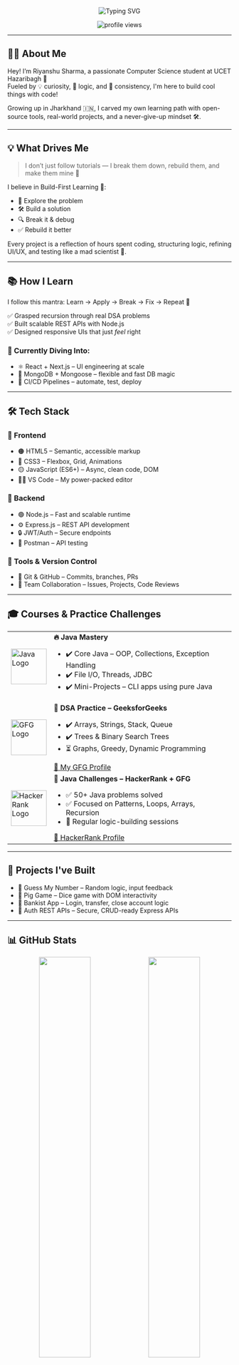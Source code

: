 <!-- 🚀 Welcome Banner -->
<p align="center">
  <img 
    src="https://readme-typing-svg.herokuapp.com?font=JetBrains+Mono&weight=700&size=30&pause=1000&color=FF4C4C&center=true&vCenter=true&width=600&lines=Hey+there!+I’m+Riyanshu+Sharma+🎓;CSE+Student+@+UCET+Hazaribagh;Java+%26+DSA+Practitioner+🧠;Web+Dev+%2B+Cloud+Explorer+☁️;App+Development+Enthusiast+📱;Code.+Build.+Iterate.+Repeat+🔥" 
    alt="Typing SVG" 
  />
</p>

<p align="center">
  <img src="https://komarev.com/ghpvc/?username=Riyanshu-256&label=Profile+Views&color=0e75b6&style=flat" alt="profile views" />
</p>

---

## 👨‍💻 About Me

Hey! I’m Riyanshu Sharma, a passionate Computer Science student at UCET Hazaribagh 🚀  
Fueled by 💡 curiosity, 🧠 logic, and 💪 consistency, I'm here to build cool things with code!

Growing up in Jharkhand 🇮🇳, I carved my own learning path with open-source tools, real-world projects, and a never-give-up mindset 🛠️.

---

## 💡 What Drives Me

> I don’t just follow tutorials — I break them down, rebuild them, and make them mine 🔁

I believe in Build-First Learning 🧪:
- 🧩 Explore the problem  
- 🛠️ Build a solution  
- 🔍 Break it & debug  
- ✅ Rebuild it better

Every project is a reflection of hours spent coding, structuring logic, refining UI/UX, and testing like a mad scientist 🧪.

---

## 📚 How I Learn

I follow this mantra: Learn → Apply → Break → Fix → Repeat 🔁

✅ Grasped recursion through real DSA problems  
✅ Built scalable REST APIs with Node.js  
✅ Designed responsive UIs that just *feel* right

### 🔭 Currently Diving Into:
- ⚛️ React + Next.js – UI engineering at scale  
- 🍃 MongoDB + Mongoose – flexible and fast DB magic  
- 🔁 CI/CD Pipelines – automate, test, deploy

---

## 🛠️ Tech Stack

### 🎨 Frontend
- 🟠 HTML5 – Semantic, accessible markup  
- 🔵 CSS3 – Flexbox, Grid, Animations  
- 🟡 JavaScript (ES6+) – Async, clean code, DOM  
- 🧑‍🎨 VS Code – My power-packed editor

### 🧠 Backend
- 🟢 Node.js – Fast and scalable runtime  
- ⚙️ Express.js – REST API development  
- 🔒 JWT/Auth – Secure endpoints  
- 🧪 Postman – API testing

### 🔧 Tools & Version Control
- 🐙 Git & GitHub – Commits, branches, PRs  
- 🤝 Team Collaboration – Issues, Projects, Code Reviews

---

## 🎓 Courses & Practice Challenges

<table>
  <tr>
    <td><img src="https://cdn.worldvectorlogo.com/logos/java-14.svg" alt="Java Logo" width="80" /></td>
    <td>
      <strong>🔥 Java Mastery</strong><br>
      <ul>
        <li>✔️ Core Java – OOP, Collections, Exception Handling</li>
        <li>✔️ File I/O, Threads, JDBC</li>
        <li>✔️ Mini-Projects – CLI apps using pure Java</li>
      </ul>
    </td>
  </tr>

  <tr>
    <td><img src="[https://media.geeksforgeeks.org/wp-content/uploads/20230823144130/gfglogo.png](https://media.geeksforgeeks.org/wp-content/uploads/20230403183704/gfg_logo.png)" alt="GFG Logo" width="80" /></td>
    <td>
      <strong>🧠 DSA Practice – GeeksforGeeks</strong><br>
      <ul>
        <li>✔️ Arrays, Strings, Stack, Queue</li>
        <li>✔️ Trees & Binary Search Trees</li>
        <li>⏳ Graphs, Greedy, Dynamic Programming</li>
      </ul>
      <a href="https://auth.geeksforgeeks.org/user/your-gfg-profile/practice" target="_blank">🔗 My GFG Profile</a>
    </td>
  </tr>

  <tr>
    <td><img src="https://upload.wikimedia.org/wikipedia/commons/6/65/HackerRank_logo.png" alt="HackerRank Logo" width="80" /></td>
    <td>
      <strong>🧩 Java Challenges – HackerRank + GFG</strong><br>
      <ul>
        <li>✅ 50+ Java problems solved</li>
        <li>✅ Focused on Patterns, Loops, Arrays, Recursion</li>
        <li>🧠 Regular logic-building sessions</li>
      </ul>
      <a href="https://www.hackerrank.com/your-profile" target="_blank">🔗 HackerRank Profile</a>
    </td>
  </tr>
</table>

---

## 🚀 Projects I've Built

- 🎲 Guess My Number – Random logic, input feedback  
- 🐷 Pig Game – Dice game with DOM interactivity  
- 🏦 Bankist App – Login, transfer, close account logic  
- 🔐 Auth REST APIs – Secure, CRUD-ready Express APIs

---

## 📊 GitHub Stats

<p align="center">
  <img src="https://github-readme-stats.vercel.app/api?username=Riyanshu-256&show_icons=true&theme=radical&hide_border=true" width="48%" />
  <img src="https://github-readme-streak-stats.herokuapp.com?user=Riyanshu-256&theme=radical&hide_border=true" width="48%" />
</p>
<p align="center">
  <img src="https://github-readme-stats.vercel.app/api/top-langs/?username=Riyanshu-256&layout=compact&theme=radical&hide_border=true" width="48%" />
</p>

<p align="center">
  <img src="https://komarev.com/ghpvc/?username=sourav-357&label=Profile+Views&color=0e75b6&style=flat" alt="profile views" />
</p>

---

## 🎯 2024–25 Roadmap

- ✅ Java + OOP mastery  
- ✅ DSA (GFG) + Java challenges (HackerRank)  
- 🔐 Full-stack app security  
- ⚛️ Master React + Next.js  
- 🔧 Build real-world REST APIs  
- 🧪 Backend modularization + testing  
- 🚀 CI/CD deployment pipelines  
- 💼 Internship-ready portfolio  
- 🏆 2–3 Hackathons  
- 🌍 Open-source contributions  
- 📈 Always learning, always building

---

## 🤝 Let’s Connect!

<p align="center">
  <a href="https://github.com/Sharmariyanshuu"><img src="https://img.shields.io/badge/GitHub-181717?style=for-the-badge&logo=github&logoColor=white" /></a>
  <a href="https://linkedin.com/in/your-linkedin-username"><img src="https://img.shields.io/badge/LinkedIn-0A66C2?style=for-the-badge&logo=linkedin&logoColor=white" /></a>
</p>

---

## 💬 Final Words

Thanks for dropping by! 🙌  
Whether you're here to collaborate, learn, or explore — I'm always up for:
- 💻 Tech talk
- ⚙️ Building ideas
- 🐛 Debugging war stories

Let’s build something epic together! 🚀
